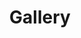 ---
title: Gallery
description: With a passion for capturing the essence of daily life, roaming the streets with my camera in hand - capturing life's unscripted moments on an eternal canvas. Beauty is found in everyday scenes, from the streets to mountain peaks telling silent stories through the lens of modest yet mighty equipment. 

layout: gallery

content:
  - url: gallery/IMG_0160.jpg
  - url: gallery/IMG_0420.jpg
  - url: gallery/IMG_0577.jpg
  - url: gallery/IMG_0644.jpg
  - url: gallery/IMG_3833.jpg
  - url: gallery/IMG_4558.jpg
  - url: gallery/IMG_4962.jpg
  - url: gallery/IMG_6601.jpg
  - url: gallery/IMG_8881.jpg
  - url: gallery/IMG_9980.jpg
  - url: gallery/IMG_0179.jpg
  - url: gallery/IMG_0423.jpg
  - url: gallery/IMG_0584.jpg
  - url: gallery/IMG_0690.jpg
  - url: gallery/IMG_4007.jpg
  - url: gallery/IMG_4597.jpg
  - url: gallery/IMG_5018.jpg
  - url: gallery/IMG_6669.jpg
  - url: gallery/IMG_9059.jpg
  - url: gallery/IMG_0010.jpg
  - url: gallery/IMG_0184.jpg
  - url: gallery/IMG_0435.jpg
  - url: gallery/IMG_0596.jpg
  - url: gallery/IMG_0694.jpg
  - url: gallery/IMG_4137.jpg
  - url: gallery/IMG_4665.jpg
  - url: gallery/IMG_5022.jpg
  - url: gallery/IMG_7399.jpg
  - url: gallery/IMG_9370.jpg
  - url: gallery/IMG_0088.jpg
  - url: gallery/IMG_0330.jpg
  - url: gallery/IMG_0447.jpg
  - url: gallery/IMG_0609.jpg
  - url: gallery/IMG_0803.jpg
  - url: gallery/IMG_4306.jpg
  - url: gallery/IMG_4724.jpg
  - url: gallery/IMG_5027.jpg
  - url: gallery/IMG_7408.jpg
  - url: gallery/IMG_9405.jpg
  - url: gallery/IMG_0117.jpg
  - url: gallery/IMG_0396.jpg
  - url: gallery/IMG_0469.jpg
  - url: gallery/IMG_0612.jpg
  - url: gallery/IMG_0812.jpg
  - url: gallery/IMG_4468.jpg
  - url: gallery/IMG_4746.jpg
  - url: gallery/IMG_5926.jpg
  - url: gallery/IMG_7774.jpg
  - url: gallery/IMG_9857.jpg
  - url: gallery/IMG_0122.jpg
  - url: gallery/IMG_0404.jpg
  - url: gallery/IMG_0521.jpg
  - url: gallery/IMG_0614.jpg
  - url: gallery/IMG_3817.jpg
  - url: gallery/IMG_4471.jpg
  - url: gallery/IMG_4956.jpg
  - url: gallery/IMG_6499.jpg
  - url: gallery/IMG_8298.jpg
  - url: gallery/IMG_9894.jpg
---